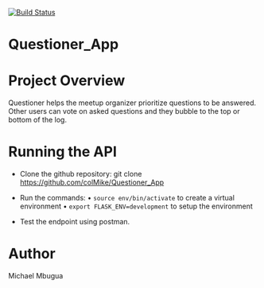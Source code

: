 [![Build Status](https://travis-ci.com/colMike/Questioner_App.svg?branch=develop)](https://travis-ci.com/colMike/Questioner_App)

# Questioner_App

# Project Overview
Questioner helps the meetup organizer prioritize questions to be answered. Other users can vote on asked questions and they bubble to the top or bottom of the log.

# Running the API
- Clone the github repository:
git clone https://github.com/colMike/Questioner_App

- Run the commands:
    • `source env/bin/activate` to create a virtual environment
    • `export FLASK_ENV=development` to setup the environment
- Test the endpoint using postman.



# Author
Michael Mbugua